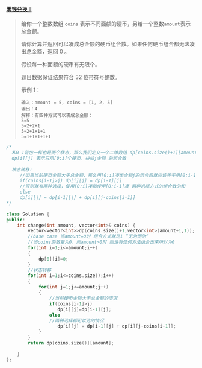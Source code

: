 #### [零钱兑换 II](https://leetcode-cn.com/problems/coin-change-2/)

> 给你一个整数数组 `coins` 表示不同面额的硬币，另给一个整数` amount `表示总金额。
>
> 请你计算并返回可以凑成总金额的硬币组合数。如果任何硬币组合都无法凑出总金额，返回 0 。
>
> 假设每一种面额的硬币有无限个。 
>
> 题目数据保证结果符合 32 位带符号整数。
>
>  
>
> 示例 1：
>
> ```
> 输入：amount = 5, coins = [1, 2, 5]
> 输出：4
> 解释：有四种方式可以凑成总金额：
> 5=5
> 5=2+2+1
> 5=2+1+1+1
> 5=1+1+1+1+1
> ```

```cpp
/*
  和0-1背包一样也是两个状态，那么我们定义一个二维数组 dp[coins.size()+1][amount+1]
  dp[i][j] 表示只用[0:i]个硬币，拼成j金额 的组合数
  
  状态转移: 
     //如果当前硬币金额大于总金额，那么用[0:i]凑出金额j的组合数就应该等于用[0:i-1]的凑出金额j的组合数
     if(coins[i-1]>j) dp[i][j] = dp[i-1][j]
     //否则就有两种选择，使用[0:i]凑和使用[0:i-1]凑 两种选择方式的组合数的和
     else
     dp[i][j] = dp[i-1][j] + dp[i][j-coins[i-1]]
*/
```

```cpp
class Solution {
public:
    int change(int amount, vector<int>& coins) {
        vector<vector<int>>dp(coins.size()+1,vector<int>(amount+1,1));
        //base case 当amount=0时 组合方式就是1 “无为而治”
        //当coins的数量为0，而amount>0时 则没有任何方法组合出来所以为0
        for(int i=1;i<=amount;i++)
        {
            dp[0][i]=0;
        }
        //状态转移
        for(int i=1;i<=coins.size();i++)
        {
            for(int j=1;j<=amount;j++)
            {
                //当前硬币金额大于总金额的情况
                if(coins[i-1]>j)
                   dp[i][j]=dp[i-1][j];
                else
                //两种选择都可以选的情况
                   dp[i][j] = dp[i-1][j] + dp[i][j-coins[i-1]];
            }
        }
        return dp[coins.size()][amount];

    }
};
```

